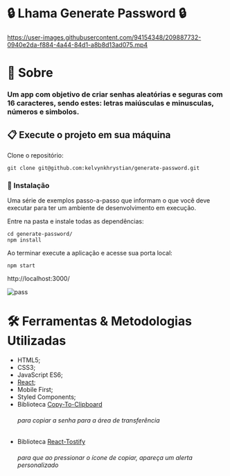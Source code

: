 # 🔒 Lhama Generate Password 🔒

https://user-images.githubusercontent.com/94154348/209887732-0940e2da-f884-4a44-84d1-a8b8d13ad075.mp4

# 📄 Sobre

### Um app com objetivo de criar senhas aleatórias e seguras com 16 caracteres, sendo estes: letras maiúsculas e minusculas, números e simbolos.

## 📋 Execute o projeto em sua máquina

Clone o repositório:

```
git clone git@github.com:kelvynkhrystian/generate-password.git
```

### 🔧 Instalação

Uma série de exemplos passo-a-passo que informam o que você deve executar para ter um ambiente de desenvolvimento em execução.

Entre na pasta e instale todas as dependências:

```
cd generate-password/
npm install
```

Ao terminar execute a aplicação e acesse sua porta local:

```
npm start
```
http://localhost:3000/

![pass](https://user-images.githubusercontent.com/94154348/210619592-e4253502-e37d-4cd2-aeb1-24091e89142b.png)

# 🛠 Ferramentas & Metodologias Utilizadas

* HTML5;
* CSS3;
* JavaScript ES6;
* [React](https://pt-br.reactjs.org/);
* Mobile First;
* Styled Components;
* Biblioteca [Copy-To-Clipboard](https://www.npmjs.com/package/react-copy-to-clipboard) 
    ###### para copiar a senha para a área de transferência
* Biblioteca [React-Tostify](https://www.npmjs.com/package/react-toastify)  
    ###### para que ao pressionar o ícone de copiar, apareça um alerta personalizado
 


